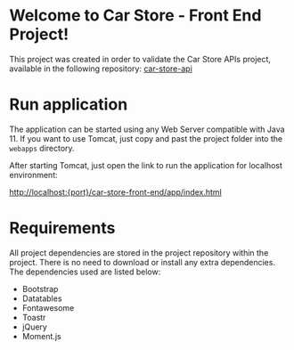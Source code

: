 # Welcome to Car Store - Front End Project!

This project was created in order to validate the Car Store APIs project, available in the following repository:
[car-store-api](https://github.com/aaperei/car-store-api)

# Run application

The application can be started using any Web Server compatible with Java 11. If you want to use Tomcat, just copy and past the project folder into the ```webapps``` directory. 

After starting Tomcat, just open the link to run the application for localhost environment:

[http://localhost:{port}/car-store-front-end/app/index.html](http://localhost:{port}/exemplo-aeronaves-front-end/app/index.html)

# Requirements
All project dependencies are stored in the project repository within the project. There is no need to download or install any extra dependencies. The dependencies used are listed below:

 - Bootstrap
 - Datatables
 - Fontawesome
 - Toastr
-  jQuery
-  Moment.js